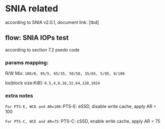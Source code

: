 

# SNIA related
according to SNIA v2.0.1, document link: [tbd]

## flow: SNIA IOPs test

according to section 7.2 psedo code



### params mapping: 

R/W Mix: ```100/0, 95/5, 65/35, 50/50, 35/65, 5/95, 0/100```

bs(block size:KiB): ```0.5,4,8,16,32,64,128,1024```

### extra notes
```For PTS-E, WCD and AR=100:```PTS-E: eSSD, disable write cache, apply AR = 100

```For PTS-C, WCE and AR=75```:
PTS-C: cSSD, enable write cache, apply AR = 75
